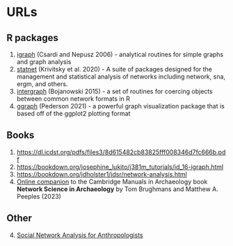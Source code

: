 # URLs

## R packages

  1. [igraph](https://igraph.org/) (Csardi and Nepusz 2006) - analytical routines for simple graphs and graph analysis
  2. [statnet](http://statnet.org/) (Krivitsky et al. 2020) - A suite of packages designed for the management and statistical analysis of networks including network, sna, ergm, and others.
  3. [intergraph](https://cran.r-project.org/web/packages/intergraph/intergraph.pdf) (Bojanowski 2015) - a set of routines for coercing objects between common network formats in R
  4. [ggraph](https://cran.r-project.org/package=ggraph) (Pederson 2021) - a powerful graph visualization package that is based off of the ggplot2 plotting format

## Books

  1. https://dl.icdst.org/pdfs/files3/8d615482cb83825fff008346d7fc666b.pdf
  2. https://bookdown.org/josephine_lukito/j381m_tutorials/id_16-igraph.html
  3. https://bookdown.org/jdholster1/idsr/network-analysis.html
  5. [Online companion](https://book.archnetworks.net)  to the Cambridge Manuals in Archaeology book **Network Science in Archaeology** by Tom Brughmans and Matthew A. Peeples (2023)

## Other

  4. [Social Network Analysis for Anthropologists](https://eehh-stanford.github.io/SNA-workshop/intro-igraph.html)

